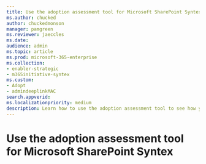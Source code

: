 ```yaml
---
title: Use the adoption assessment tool for Microsoft SharePoint Syntex
ms.author: chucked
author: chuckedmonson
manager: pamgreen
ms.reviewer: jaeccles
ms.date:
audience: admin
ms.topic: article
ms.prod: microsoft-365-enterprise
ms.collection:
- enabler-strategic
- m365initiative-syntex
ms.custom: 
- Adopt
- admindeeplinkMAC
search.appverid:
ms.localizationpriority: medium
description: Learn how to use the adoption assessment tool to see how your organization can benefit from SharePoint Syntex.
---
```


# Use the adoption assessment tool for Microsoft SharePoint Syntex
